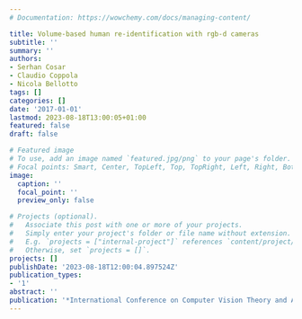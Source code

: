 ```yaml
---
# Documentation: https://wowchemy.com/docs/managing-content/

title: Volume-based human re-identification with rgb-d cameras
subtitle: ''
summary: ''
authors:
- Serhan Cosar
- Claudio Coppola
- Nicola Bellotto
tags: []
categories: []
date: '2017-01-01'
lastmod: 2023-08-18T13:00:05+01:00
featured: false
draft: false

# Featured image
# To use, add an image named `featured.jpg/png` to your page's folder.
# Focal points: Smart, Center, TopLeft, Top, TopRight, Left, Right, BottomLeft, Bottom, BottomRight.
image:
  caption: ''
  focal_point: ''
  preview_only: false

# Projects (optional).
#   Associate this post with one or more of your projects.
#   Simply enter your project's folder or file name without extension.
#   E.g. `projects = ["internal-project"]` references `content/project/deep-learning/index.md`.
#   Otherwise, set `projects = []`.
projects: []
publishDate: '2023-08-18T12:00:04.897524Z'
publication_types:
- '1'
abstract: ''
publication: '*International Conference on Computer Vision Theory and Applications*'
---
```

